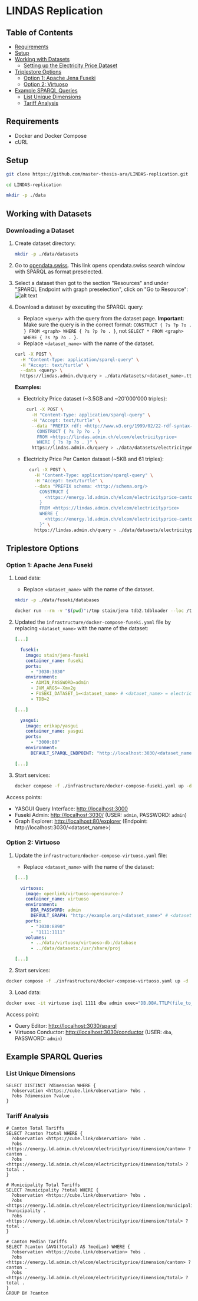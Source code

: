 # LINDAS Replication

## Table of Contents

- [Requirements](#requirements)
- [Setup](#setup)
- [Working with Datasets](#working-with-datasets)
  - [Setting up the Electricity Price Dataset](#setting-up-the-electricity-price-dataset)
- [Triplestore Options](#triplestore-options)
  - [Option 1: Apache Jena Fuseki](#option-1-apache-jena-fuseki)
  - [Option 2: Virtuoso](#option-2-virtuoso)
- [Example SPARQL Queries](#example-sparql-queries)
  - [List Unique Dimensions](#list-unique-dimensions)
  - [Tariff Analysis](#tariff-analysis)

## Requirements

- Docker and Docker Compose
- cURL

## Setup

```bash
git clone https://github.com/master-thesis-ara/LINDAS-replication.git

cd LINDAS-replication

mkdir -p ./data
```

## Working with Datasets

### Downloading a Dataset

1. Create dataset directory:

   ```bash
   mkdir -p ./data/datasets
   ```

2. Go to [opendata.swiss](https://opendata.swiss/en/dataset/?linked_data=SPARQL). This link opens opendata.swiss search window with SPARQL as format preselected.

3. Select a dataset then got to the section "Resources" and under "SPARQL Endpoint with graph preselection", click on "Go to Resource":
   ![alt text](./assets/dataset_resources.png)

4. Download a dataset by executing the SPARQL query:

   - Replace `<query>` with the query from the dataset page. **Important**: Make sure the query is in the correct format: `CONSTRUCT { ?s ?p ?o . } FROM <graph> WHERE { ?s ?p ?o . }`, not `SELECT * FROM <graph> WHERE { ?s ?p ?o . }`.
   - Replace `<dataset_name>` with the name of the dataset.

   ```bash
   curl -X POST \
     -H "Content-Type: application/sparql-query" \
     -H "Accept: text/turtle" \
     --data <query> \
     https://lindas.admin.ch/query > ./data/datasets/<dataset_name>.ttl
   ```

   **Examples:**

   - Electricity Price dataset (~3.5GB and ~20'000'000 triples):

     ```bash
      curl -X POST \
        -H "Content-Type: application/sparql-query" \
        -H "Accept: text/turtle" \
        --data "PREFIX rdf: <http://www.w3.org/1999/02/22-rdf-syntax-ns#>
          CONSTRUCT { ?s ?p ?o . }
          FROM <https://lindas.admin.ch/elcom/electricityprice>
          WHERE { ?s ?p ?o . }" \
        https://lindas.admin.ch/query > ./data/datasets/electricityprice.ttl
     ```

   - Electricity Price Per Canton dataset (~5KB and 61 triples):
     ```bash
       curl -X POST \
         -H "Content-Type: application/sparql-query" \
         -H "Accept: text/turtle" \
         --data "PREFIX schema: <http://schema.org/>
           CONSTRUCT {
             <https://energy.ld.admin.ch/elcom/electricityprice-canton> ?p ?o.
           }
           FROM <https://lindas.admin.ch/elcom/electricityprice>
           WHERE {
             <https://energy.ld.admin.ch/elcom/electricityprice-canton> ?p ?o.
           }" \
         https://lindas.admin.ch/query > ./data/datasets/electricityprice.ttl
     ```

## Triplestore Options

### Option 1: Apache Jena Fuseki

1. Load data:

   - Replace `<dataset_name>` with the name of the dataset.

   ```bash
   mkdir -p ./data/fuseki/databases

   docker run --rm -v "$(pwd)":/tmp stain/jena tdb2.tdbloader --loc /tmp/data/databases/<dataset_name> /tmp/data/datasets/<dataset_name>.ttl
   ```

2. Updated the `infrastructure/docker-compose-fuseki.yaml` file by replacing `<dataset_name>` with the name of the dataset:

   ```yaml
   [...]

     fuseki:
       image: stain/jena-fuseki
       container_name: fuseki
       ports:
         - "3030:3030"
       environment:
         - ADMIN_PASSWORD=admin
         - JVM_ARGS=-Xmx2g
         - FUSEKI_DATASET_1=<dataset_name> # <dataset_name> = electricityprice
         - TDB=2

   [...]

     yasgui:
       image: erikap/yasgui
       container_name: yasgui
       ports:
         - "3000:80"
       environment:
         DEFAULT_SPARQL_ENDPOINT: "http://localhost:3030/<dataset_name>/sparql" # <dataset_name> = electricityprice

   [...]
   ```

3. Start services:

   ```bash
   docker compose -f ./infrastructure/docker-compose-fuseki.yaml up -d
   ```

Access points:

- YASGUI Query Interface: [http://localhost:3000](http://localhost:3000)
- Fuseki Admin: [http://localhost:3030/](http://localhost:3030/) (USER: `admin`, PASSWORD: `admin`)
- Graph Explorer: [http://localhost:80/explorer](http://localhost:80/explorer) (Endpoint: http://localhost:3030/<dataset_name>)

### Option 2: Virtuoso

1. Update the `infrastructure/docker-compose-virtuoso.yaml` file:

   - Replace `<dataset_name>` with the name of the dataset:

   ```yaml
   [...]

     virtuoso:
       image: openlink/virtuoso-opensource-7
       container_name: virtuoso
       environment:
         DBA_PASSWORD: admin
         DEFAULT_GRAPH: "http://example.org/<dataset_name>" # <dataset_name> = electricityprice
       ports:
         - "3030:8890"
         - "1111:1111"
       volumes:
         - ../data/virtuoso/virtuoso-db:/database
         - ../data/datasets:/usr/share/proj

   [...]
   ```

2. Start services:

```bash
docker compose -f ./infrastructure/docker-compose-virtuoso.yaml up -d
```

3. Load data:

```bash
docker exec -it virtuoso isql 1111 dba admin exec="DB.DBA.TTLP(file_to_string_output('/usr/share/proj/<dataset_name>.ttl'), '', 'http://example.org/<dataset_name>', 0); rdf_loader_run();"
```

Access point:

- Query Editor: [http://localhost:3030/sparql](http://localhost:3030/sparql)
- Virtuoso Conductor: [http://localhost:3030/conductor](http://localhost:3030/conductor) (USER: `dba`, PASSWORD: `admin`)

## Example SPARQL Queries

### List Unique Dimensions

```sparql
SELECT DISTINCT ?dimension WHERE {
  ?observation <https://cube.link/observation> ?obs .
  ?obs ?dimension ?value .
}
```

### Tariff Analysis

```sparql
# Canton Total Tariffs
SELECT ?canton ?total WHERE {
  ?observation <https://cube.link/observation> ?obs .
  ?obs <https://energy.ld.admin.ch/elcom/electricityprice/dimension/canton> ?canton .
  ?obs <https://energy.ld.admin.ch/elcom/electricityprice/dimension/total> ?total .
}

# Municipality Total Tariffs
SELECT ?municipality ?total WHERE {
  ?observation <https://cube.link/observation> ?obs .
  ?obs <https://energy.ld.admin.ch/elcom/electricityprice/dimension/municipality> ?municipality .
  ?obs <https://energy.ld.admin.ch/elcom/electricityprice/dimension/total> ?total .
}

# Canton Median Tariffs
SELECT ?canton (AVG(?total) AS ?median) WHERE {
  ?observation <https://cube.link/observation> ?obs .
  ?obs <https://energy.ld.admin.ch/elcom/electricityprice/dimension/canton> ?canton .
  ?obs <https://energy.ld.admin.ch/elcom/electricityprice/dimension/total> ?total .
}
GROUP BY ?canton
```
